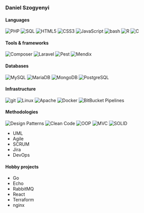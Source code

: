 ### Daniel Szogyenyi

#### Languages

![PHP](https://img.shields.io/badge/-%20PHP-8993be) ![SQL](https://img.shields.io/badge/-%20SQL-lightgrey) ![HTML5](https://img.shields.io/badge/-%20HTML5-f06529) ![CSS3](https://img.shields.io/badge/-%20CSS-2965f1) ![JavaScript](https://img.shields.io/badge/-%20JavaScript-f0db4f) ![bash](https://img.shields.io/badge/-%20bash-000000) ![R](https://img.shields.io/badge/-%20R-276DC2) ![C](https://img.shields.io/badge/-%20C-3949AB)

#### Tools & frameworks

![Composer](https://img.shields.io/badge/-%20Composer-8993be) ![Laravel](https://img.shields.io/badge/-%20Laravel-fb503b) ![Pest](https://img.shields.io/badge/-%20Pest-8993be) ![Mendix](https://img.shields.io/badge/-%20Mendix-0595db)

#### Databases

![MySQL](https://img.shields.io/badge/-%20MySQL-00758F) ![MariaDB](https://img.shields.io/badge/-%20MariaDB-003545) ![MongoDB](https://img.shields.io/badge/-%20MongoDB-4DB33D) ![PostgreSQL](https://img.shields.io/badge/-%20PostgreSQL-0064a5)

#### Infrastructure

![git](https://img.shields.io/badge/-%20git-F1502F) ![Linux](https://img.shields.io/badge/-%20Linux-333333) ![Apache](https://img.shields.io/badge/-%20Apache-CC2336) ![Docker](https://img.shields.io/badge/-%20Docker-0db7ed) ![BitBucket Pipelines](https://img.shields.io/badge/-%20BitBucket%20Pipelines-1A74ED)

#### Methodologies

![Design Patterns](https://img.shields.io/badge/-%20Design%20Patterns-gray) ![Clean Code](https://img.shields.io/badge/-Clean%20Code-white) ![OOP](https://img.shields.io/badge/-OOP-gray) ![MVC](https://img.shields.io/badge/-MVC-gray) ![SOLID](https://img.shields.io/badge/-SOLID-white)

- UML
- Agile
- SCRUM
- Jira
- DevOps

#### Hobby projects

- Go
- Echo
- RabbitMQ
- React
- Terraform
- nginx
